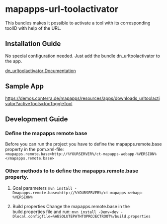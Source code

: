 # mapapps-url-toolactivator

This bundles makes it possible to activate a tool with its corresponding toolID with help of the URL.

## Installation Guide

No special configuration needed. Just add the bundle dn_urltoolactivator to the app.

[dn_urltoolactivator Documentation](https://github.com/conterra/mapapps-url-toolactivator/tree/master/src/main/js/bundles/dn_urltoolactivator)

## Sample App

https://demos.conterra.de/mapapps/resources/apps/downloads_urltoolactivator?activeTools=tocToggleTool

## Development Guide
### Define the mapapps remote base
Before you can run the project you have to define the mapapps.remote.base property in the pom.xml-file:
`<mapapps.remote.base>http://%YOURSERVER%/ct-mapapps-webapp-%VERSION%</mapapps.remote.base>`

### Other methods to to define the mapapps.remote.base property.
1. Goal parameters
   `mvn install -Dmapapps.remote.base=http://%YOURSERVER%/ct-mapapps-webapp-%VERSION%`

2. Build properties
   Change the mapapps.remote.base in the build.properties file and run:
   `mvn install -Denv=dev -Dlocal.configfile=%ABSOLUTEPATHTOPROJECTROOT%/build.properties`
